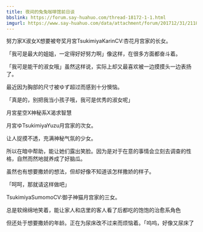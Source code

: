 ```yaml
---
title: 夜间的兔兔咖啡馆前日谈
bbslink: https://forum.say-huahuo.com/thread-18172-1-1.html
imgurl: https://www.say-huahuo.com/data/attachment/forum/201712/31/211816l809x8wbrazupdax.jpg
---
```


努力家X淑女X想要被夸奖月宮TsukimiyaKarinCV:杏花月宫家的长女。

「我可是最大的姐姐，一定得好好努力啊」像这样，在很多方面都奋斗着。

「我可是能干的淑女哦」虽然这样说，实际上却又最喜欢被一边摸摸头一边表扬了。

最近因为胸部的尺寸被ゆず超过而感到十分懊恼。

「真是的，别把我当小孩子哦，我可是优秀的淑女呢」

月宮星空X神秘系X渴求智慧

月宮ゆTsukimiyaYuzu月宫家的次女。

让人捉摸不透，充满神秘气氛的少女。

所以在暗中帮助，能让她们露出笑脸。因为是对于在意的事情会立刻去调查的性格，自然而然地就养成了好脑瓜。

虽然也有想要撒娇的想法，但却好像不知道该怎样撒娇的样子。

「呵呵，那就请这样做吧」

TsukimiyaSumomoCV:御子神猫月宫家的三女。

总是软绵绵地笑着，能让家人和店里的客人看了后都吃的饱饱的治愈系角色

但还处于想要撒娇的年龄。正在为尿床改不过来而烦恼着。「呜呜，好像又尿床了<!--more-->

